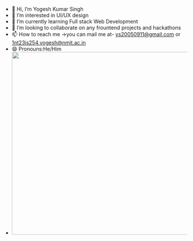 - 👋 Hi, I’m Yogesh Kumar Singh
- 👀 I’m interested in UI/UX design 
- 🌱 I’m currently learning Full stack Web Development
- 💞️ I’m looking to collaborate on any frountend projects and hackathons
- 📫 How to reach me ->you can mail me at- ys20050911@gmail.com or 1nt23is254.yogesh@nmit.ac.in
- 😄 Pronouns:He/Him
- <img src="https://user-images.githubusercontent.com/74038190/212749171-b84692a8-2b04-4e3b-93ca-ac14705da224.gif" width="500px">
